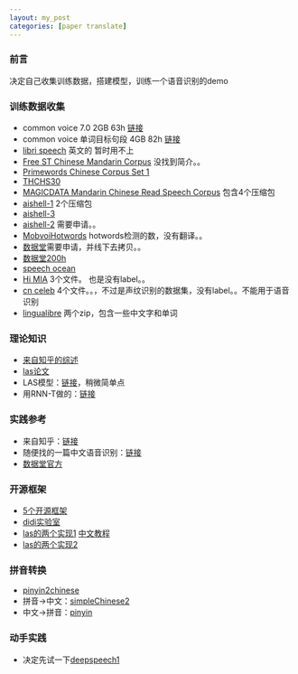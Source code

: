 ```yaml
---
layout: my_post
categories: [paper translate]
---
```


### 前言
决定自己收集训练数据，搭建模型，训练一个语音识别的demo

### 训练数据收集
* common voice 7.0 2GB 63h [链接](https://commonvoice.mozilla.org/zh-CN/datasets)
* common voice 单词目标句段 4GB 82h [链接](https://commonvoice.mozilla.org/zh-CN/datasets)
* [libri speech](https://www.openslr.org/12) 英文的 暂时用不上
* [Free ST Chinese Mandarin Corpus](https://link.zhihu.com/?target=http%3A//www.openslr.org/resources/38/ST-CMDS-20170001_1-OS.tar.gz) 没找到简介。。
* [Primewords Chinese Corpus Set 1](https://link.zhihu.com/?target=http%3A//www.openslr.org/resources/47/primewords_md_2018_set1.tar.gz)
* [THCHS30](https://link.zhihu.com/?target=https%3A//link.ailemon.me/%3Ftarget%3Dhttp%3A//www.openslr.org/resources/18/data_thchs30.tgz)
* [MAGICDATA Mandarin Chinese Read Speech Corpus](https://blog.ailemon.net/2018/11/21/free-open-source-chinese-speech-datasets/) 包含4个压缩包
* [aishell-1](http://www.openslr.org/33/) 2个压缩包
* [aishell-3](http://www.openslr.org/93/)
* [aishell-2](https://github.com/kaldi-asr/kaldi/tree/master/egs/aishell2) 需要申请。。
* [MobvoiHotwords](https://link.zhihu.com/?target=https%3A//link.ailemon.me/%3Ftarget%3Dhttp%3A//openslr.magicdatatech.com/resources/87/mobvoi_hotword_dataset.tgz)  hotwords检测的数，没有翻译。。
* [数据堂](https://www.datatang.com/opensource)需要申请，并线下去拷贝。。
* [数据堂200h](https://www.datatang.com/opensource)
* [speech ocean](https://pan.baidu.com/s/11glZHlKIXjlPOOht6_yQXQ)
* [Hi MIA](http://www.openslr.org/resources/85) 3个文件。 也是没有label。。
* [cn celeb](http://www.openslr.org/82/) 4个文件。。，不过是声纹识别的数据集，没有label。。不能用于语音识别
* [lingualibre](https://lingualibre.org/datasets/) 两个zip，包含一些中文字和单词

### 理论知识
* [来自知乎的综述](https://zhuanlan.zhihu.com/p/136629814)
* [las论文](https://arxiv.org/pdf/1508.01211.pdf)
* LAS模型：[链接](https://arxiv.org/pdf/1508.01211.pdf)，稍微简单点
* 用RNN-T做的：[链接](https://zhuanlan.zhihu.com/p/146832796?ivk_sa=1024320u)

### 实践参考
* 来自知乎：[链接](https://zhuanlan.zhihu.com/p/80384998)
* 随便找的一篇中文语音识别：[链接](https://my.oschina.net/u/4257767/blog/3325537)
* [数据堂官方](https://github.com/anshuiyin/aidatatang_1505zh)

### 开源框架
* [5个开源框架](https://zhuanlan.zhihu.com/p/70246657)
* [didi实验室](https://github.com/athena-team/athena)
* [las的两个实现1](https://github.com/kaituoxu/Listen-Attend-Spell) [中文教程](https://blog.csdn.net/u012969412/article/details/93497946) 
* [las的两个实现2](https://github.com/whull/end2end_ASR)

### 拼音转换
* [pinyin2chinese](https://github.com/liuhuanyong/Pinyin2Chinese)
* 拼音->中文：[simpleChinese2](https://github.com/chenmingxiang110/SimpleChinese2)
* 中文->拼音：[pinyin](https://github.com/overtrue/pinyin)

### 动手实践
* 决定先试一下[deepspeech1](https://github.com/mozilla/DeepSpeech)
